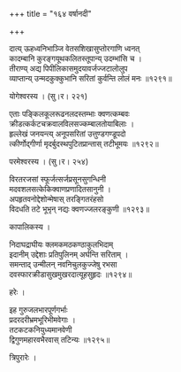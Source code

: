 +++
title = "१६४ वर्षानदी"

+++


दात्य् ऊहध्वनिभाञ्जि वेतसशिखासुप्तोरगाणि ध्वनत्  
कादम्बानि कुरङ्गयूथकलितस्तूपान्य् उदम्भांसि च ।  
तीराण्य् अद्य पिपीलिकासमुदयावर्जज्जटालोलुप  
व्याप्तान्य् उन्मदकुक्कुभानि सरितां कुर्वन्ति लोलं मनः ॥१२९१॥  


योगेश्वरस्य । (सु।र। २२१)  


एताः पङ्किलकूलरूढनलदस्तम्भाः क्वणत्कम्बवः  
क्रीडत्कर्कटचक्रवालविलसज्कम्बालतोयाबिलाः ।  
हृल्लेखं जनयन्त्य् अनूपसरितां उत्तुण्डगण्डूपदो  
त्कीर्णोद्गीर्णा मृदर्बुदस्थपुटितप्रान्तास् तटीभूमयः ॥१२९२॥  


परमेश्वरस्य । (सु।र। २५४)  


विरतरजसां स्फूर्जत्सर्जप्रसूनसुगन्धिनी  
मदवशलसत्केकिक्वाणप्रणादितसानुनी ।  
अपहृतवनोद्देशोन्मेषास् तरङ्गितरंहसो  
विदधति तटे भूभृन् नद्यः क्वणज्जलरङ्कुणी ॥१२९३॥  


कापालिकस्य ।  


निदाघद्राघीयः क्लमकमठकण्ठाकुलभिदाम्  
इदानीम् उद्देशाः प्रतिपुलिनम् अर्घन्ति सरिताम् ।  
समन्ताद् उन्मीलन् नवनिचुलकुज्जेषु रभसा  
दवस्फारक्रीडासुखमुखरदात्यूहसुहृदः ॥१२९४॥  


हरेः ।  


इह गुरुजलभारपूर्णगर्भाः  
प्रदरदरीभ्रमभूरिभीमवेगाः ।  
तटकटकनियुध्यमानवेणी  
द्विगुणमहारवभैरवास् तटिन्यः ॥१२९५॥  


त्रिपुरारेः ।  


